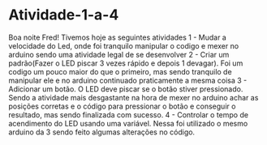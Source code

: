 # Atividade-1-a-4
Boa noite Fred! Tivemos hoje as seguintes atividades
1 - Mudar a velocidade do Led, onde foi tranquilo manipular o codigo e mexer no arduino sendo uma atividade legal de se desenvolver
2 - Criar um padrão(Fazer o LED piscar 3 vezes rápido e depois 1 devagar). Foi um codigo um pouco maior do que o primeiro, mas sendo tranquilo de manipular ele e no arduino continuado praticamente a mesma coisa
3 - Adicionar um botão. O LED deve piscar se o botão stiver pressionado. Sendo a atividade mais desgastante na hora de mexer no arduino achar as posições corretas e o código para pressionar o botão e conseguir o resultado, mas sendo finalizada com sucesso.
4 - Controlar o tempo de acendimento do LED usando uma variável. Nessa foi utilizado o mesmo arduino da 3 sendo feito algumas alterações no código.

